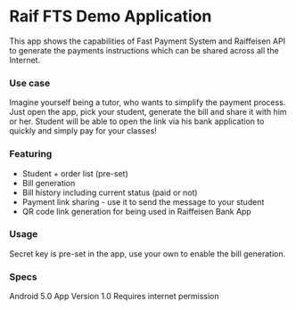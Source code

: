 # Raif FTS Demo Application
This app shows the capabilities of Fast Payment System and Raiffeisen API to generate
the payments instructions which can be shared across all the Internet.

### Use case
Imagine yourself being a tutor, who wants to simplify the payment process. Just open the app,
pick your student, generate the bill and share it with him or her. Student will be able to
open the link via his bank application to quickly and simply pay for your classes!

### Featuring
- Student + order list (pre-set)
- Bill generation
- Bill history including current status (paid or not)
- Payment link sharing - use it to send the message to your student
- QR code link generation for being used in Raiffeisen Bank App

### Usage
Secret key is pre-set in the app, use your own to enable the bill generation.

### Specs
Android 5.0
App Version 1.0
Requires internet permission
